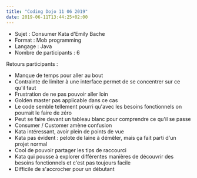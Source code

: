 ```yaml
---
title: "Coding Dojo 11 06 2019"
date: 2019-06-11T13:44:25+02:00
---
```

- Sujet : Consumer Kata d'Emily Bache
- Format : Mob programming
- Langage : Java
- Nombre de participants : 6

Retours participants :

- Manque de temps pour aller au bout
- Contrainte de limiter à une interface permet de se concentrer sur ce qu'il faut
- Frustration de ne pas pouvoir aller loin
- Golden master pas applicable dans ce cas
- Le code semble tellement pourri qu'avec les besoins fonctionnels on pourrait le faire de zéro
- Peut se faire devant un tableau blanc pour comprendre ce qu'il se passe
- Consumer / Customer amène confusion
- Kata intéressant, avoir plein de points de vue
- Kata pas évident : pelote de laine à démêler, mais ça fait parti d'un projet normal
- Cool de pouvoir partager les tips de raccourci
- Kata qui pousse à explorer différentes manières de découvrir des besoins fonctionnels et c'est pas toujours facile
- Difficile de s'accrocher pour un débutant
